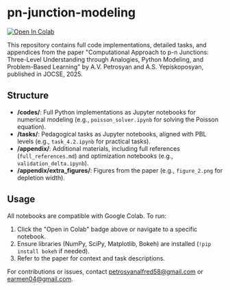# pn-junction-modeling

[![Open In Colab](https://colab.research.google.com/assets/colab-badge.svg)](https://colab.research.google.com/github/твой_username/pn-junction-modeling/blob/main/tasks/task_4.2.ipynb)

This repository contains full code implementations, detailed tasks, and appendices from the paper "Computational Approach to p-n Junctions: Three-Level Understanding through Analogies, Python Modeling, and Problem-Based Learning" by A.V. Petrosyan and A.S. Yepiskoposyan, published in JOCSE, 2025.

## Structure
- **/codes/**: Full Python implementations as Jupyter notebooks for numerical modeling (e.g., `poisson_solver.ipynb` for solving the Poisson equation).
- **/tasks/**: Pedagogical tasks as Jupyter notebooks, aligned with PBL levels (e.g., `task_4.2.ipynb` for practical tasks).
- **/appendix/**: Additional materials, including full references (`full_references.md`) and optimization notebooks (e.g., `validation_delta.ipynb`).
- **/appendix/extra_figures/**: Figures from the paper (e.g., `figure_2.png` for depletion width).

## Usage
All notebooks are compatible with Google Colab. To run:
1. Click the "Open in Colab" badge above or navigate to a specific notebook.
2. Ensure libraries (NumPy, SciPy, Matplotlib, Bokeh) are installed (`!pip install bokeh` if needed).
3. Refer to the paper for context and task descriptions.

For contributions or issues, contact petrosyanalfred58@gmail.com or earmen04@gmail.com.